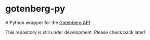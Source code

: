 # gotenberg-py
A Python wrapper for the [Gotenberg API](https://thecodingmachine.github.io/gotenberg/)

This repository is still under development. Please check back later!
